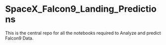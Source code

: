 # SpaceX_Falcon9_Landing_Predictions
This is the central repo for all the notebooks required to Analyze and predict Falcon9 Data. 
